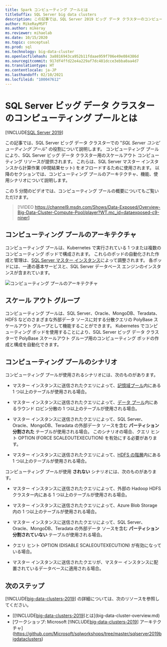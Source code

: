 ```yaml
---
title: Spark コンピューティング プールとは
titleSuffix: SQL Server big data clusters
description: この記事では、SQL Server 2019 ビッグ データ クラスターのコンピューティング プールについて説明します。
author: MikeRayMSFT
ms.author: mikeray
ms.reviewer: mihaelab
ms.date: 10/15/2020
ms.topic: conceptual
ms.prod: sql
ms.technology: big-data-cluster
ms.openlocfilehash: 3a8816943ca952b11fdaae959f706e49e084386d
ms.sourcegitcommit: 917df4ffd22e4a229af7dc481dcce3ebba0aa4d7
ms.translationtype: HT
ms.contentlocale: ja-JP
ms.lasthandoff: 02/10/2021
ms.locfileid: "100047612"
---
```

# <a name="what-are-compute-pools-in-a-sql-server-big-data-cluster"></a>SQL Server ビッグ データ クラスターのコンピューティング プールとは

[!INCLUDE[SQL Server 2019](../includes/applies-to-version/sqlserver2019.md)]

この記事では、SQL Server ビッグ データ クラスターでの "*SQL Server コンピューティング プール*" の役割について説明します。 コンピューティング プールにより、SQL Server ビッグ データ クラスター用のスケールアウト コンピューティング リソースが提供されます。 これらは、SQL Server マスター インスタンスから計算作業 (中間結果セット) をオフロードするために使用されます。 以降のセクションでは、コンピューティング プールのアーキテクチャ、機能、使用シナリオについて説明します。

この 5 分間のビデオでは、コンピューティング プールの概要についてもご覧いただけます。

> [!VIDEO https://channel9.msdn.com/Shows/Data-Exposed/Overview-Big-Data-Cluster-Compute-Pool/player?WT.mc_id=dataexposed-c9-niner]

## <a name="compute-pool-architecture"></a>コンピューティング プールのアーキテクチャ

コンピューティング プールは、Kubernetes で実行されている 1 つまたは複数のコンピューティング ポッドで構成されます。 これらのポッドの自動化された作成と管理は、[SQL Server マスター インスタンス](concept-master-instance.md)によって調整されます。 各ポッドには、一連の基本サービスと、SQL Server データベース エンジンのインスタンスが含まれています。

![コンピューティング プールのアーキテクチャ](media/concept-compute-pool/compute-pool-architecture.png)

## <a name="scale-out-groups"></a>スケール アウト グループ

コンピューティング プールは、SQL Server、Oracle、MongoDB、Teradata、HDFS などのさまざまな外部データ ソースに対する分散クエリの PolyBase スケールアウト グループとして機能することができます。 Kubernetes でコンピューティング ポッドを使用することにより、SQL Server ビッグ データ クラスターで PolyBase スケールアウト グループ用のコンピューティング ポッドの作成と構成を自動化できます。

## <a name="compute-pool-scenarios"></a>コンピューティング プールのシナリオ

コンピューティング プールが使用されるシナリオには、次のものがあります。

- マスター インスタンスに送信されたクエリによって、[記憶域プール](concept-storage-pool.md)内にある 1 つ以上のテーブルが使用される場合。

- マスター インスタンスに送信されたクエリによって、[データ プール](concept-data-pool.md)内にあるラウンド ロビン分散の 1 つ以上のテーブルが使用される場合。

- マスター インスタンスに送信されたクエリによって、SQL Server、Oracle、MongoDB、Teradata の外部データ ソースを含む **パーティション分割された** テーブルが使用される場合。 このシナリオの場合、クエリ ヒント OPTION (FORCE SCALEOUTEXECUTION) を有効にする必要があります。

- マスター インスタンスに送信されたクエリによって、[HDFS の階層](hdfs-tiering.md)内にある 1 つ以上のテーブルが使用される場合。

コンピューティング プールが使用 **されない** シナリオには、次のものがあります。

- マスター インスタンスに送信されたクエリによって、外部の Hadoop HDFS クラスター内にある 1 つ以上のテーブルが使用される場合。

- マスター インスタンスに送信されたクエリによって、Azure Blob Storage 内の 1 つ以上のテーブルが使用される場合。

- マスター インスタンスに送信されたクエリによって、SQL Server、Oracle、MongoDB、Teradata の外部データ ソースを含む **パーティション分割されていない** テーブルが使用される場合。

- クエリ ヒント OPTION (DISABLE SCALEOUTEXECUTION) が有効になっている場合。

- マスター インスタンスに送信されたクエリが、マスター インスタンスに配置されているデータベースに適用される場合。

## <a name="next-steps"></a>次のステップ

[!INCLUDE[big-data-clusters-2019](../includes/ssbigdataclusters-ss-nover.md)] の詳細については、次のリソースを参照してください。

- [[!INCLUDE[big-data-clusters-2019](../includes/ssbigdataclusters-ver15.md)]とは](big-data-cluster-overview.md)
- [ワークショップ: Microsoft [!INCLUDE[big-data-clusters-2019](../includes/ssbigdataclusters-ss-nover.md)] アーキテクチャ](https://github.com/Microsoft/sqlworkshops/tree/master/sqlserver2019bigdataclusters)
